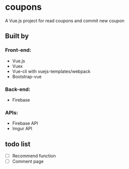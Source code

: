 # coupons
  A Vue.js project for read coupons and commit new coupon

## Built by

### Front-end:  
* Vue.js  
* Vuex  
* Vue-cli with vuejs-templates/webpack  
* Bootstrap-vue  

### Back-end:  
* Firebase  
 
### APIs:  
* Firebase API  
* Imgur API  

## todo list  
- [ ] Recommend function  
- [ ] Comment page  